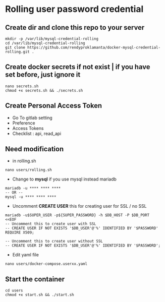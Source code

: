 # Rolling user password credential

## Create dir and clone this repo to your server

```shell
mkdir -p /var/lib/mysql-credential-rolling
cd /var/lib/mysql-credential-rolling
git clone https://github.com/rendyproklamanta/docker-mysql-credential-rolling.git .
```

## Create docker secrets if not exist | if you have set before, just ignore it

```shell
nano secrets.sh
chmod +x secrets.sh && ./secrets.sh
```

## Create Personal Access Token

- Go To gitlab setting
- Preference
- Access Tokens
- Checklist : api, read_api

## Need modification

- in rolling.sh

```shell
nano users/rolling.sh
```

- Change to **mysql** if you use mysql instead mariadb

```shell
mariadb -u **** **** ****
-- OR --
mysql -u **** **** ****
```

- Uncomment **CREATE USER** this for creating user for SSL / no SSL

```shell
mariadb -u$SUPER_USER -p${SUPER_PASSWORD} -h $DB_HOST -P $DB_PORT <<EOF
-- Uncomment this to create user with SSL
-- CREATE USER IF NOT EXISTS '$DB_USER'@'%' IDENTIFIED BY '$PASSWORD' REQUIRE X509;

-- Uncomment this to create user without SSL
-- CREATE USER IF NOT EXISTS '$DB_USER'@'%' IDENTIFIED BY '$PASSWORD';
```

- Edit yaml file

```shell
nano users/docker-compose.userxx.yaml
```

## Start the container

```shell
cd users
chmod +x start.sh && ./start.sh
```
